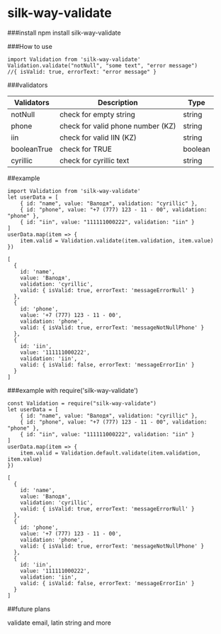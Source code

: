 # silk-way-validate


###install
    npm install silk-way-validate
    

###How to use

    import Validation from 'silk-way-validate'
    Validation.validate("notNull", "some text", "error message")
    //{ isValid: true, errorText: "error message" }
    
###validators

| Validators    | Description             | Type    |   
| ------------- | ----------------------- | ------- |
| notNull       | check for empty string  | string  |
| phone         | check for valid phone number (KZ)  |   string |
| iin           | check for valid IIN (KZ)| string  |
| booleanTrue   | check for TRUE          | boolean |
| cyrillic      | check for cyrillic text | string  |

##example
    
    import Validation from 'silk-way-validate'
    let userData = [
        { id: "name", value: "Валодя", validation: "cyrillic" },
        { id: "phone", value: "+7 (777) 123 - 11 - 00", validation: "phone" },
        { id: "iin", value: "111111000222", validation: "iin" }
    ]
    userData.map(item => {
        item.valid = Validation.validate(item.validation, item.value)
    })
    
    [
      {
        id: 'name',
        value: 'Валодя',
        validation: 'cyrillic',
        valid: { isValid: true, errorText: 'messageErrorNull' }
      },
      {
        id: 'phone',
        value: '+7 (777) 123 - 11 - 00',
        validation: 'phone',
        valid: { isValid: true, errorText: 'messageNotNullPhone' }
      },
      {
        id: 'iin',
        value: '111111000222',
        validation: 'iin',
        valid: { isValid: false, errorText: 'messageErrorIin' }
      }
    ]
    
###example with require('silk-way-validate')


    const Validation = require("silk-way-validate")
    let userData = [
        { id: "name", value: "Валодя", validation: "cyrillic" },
        { id: "phone", value: "+7 (777) 123 - 11 - 00", validation: "phone" },
        { id: "iin", value: "111111000222", validation: "iin" }
    ]
    userData.map(item => {
        item.valid = Validation.default.validate(item.validation, item.value)
    })
    
    [
      {
        id: 'name',
        value: 'Валодя',
        validation: 'cyrillic',
        valid: { isValid: true, errorText: 'messageErrorNull' }
      },
      {
        id: 'phone',
        value: '+7 (777) 123 - 11 - 00',
        validation: 'phone',
        valid: { isValid: true, errorText: 'messageNotNullPhone' }
      },
      {
        id: 'iin',
        value: '111111000222',
        validation: 'iin',
        valid: { isValid: false, errorText: 'messageErrorIin' }
      }
    ]
    

##future plans

validate email, latin string and more
